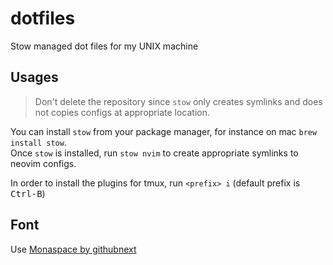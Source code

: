 # dotfiles
Stow managed dot files for my UNIX machine

## Usages

> Don't delete the repository since `stow` only creates symlinks and does not copies configs at appropriate location.
 
You can install `stow` from your package manager, for instance on mac `brew install stow`. <br>
Once `stow` is installed, run `stow nvim` to create appropriate symlinks to neovim configs.

In order to install the plugins for tmux, run `<prefix> i` (default prefix is <kbd>Ctrl-B</kbd>)

## Font
Use [Monaspace by githubnext](https://github.com/githubnext/monaspace/tree/main)
